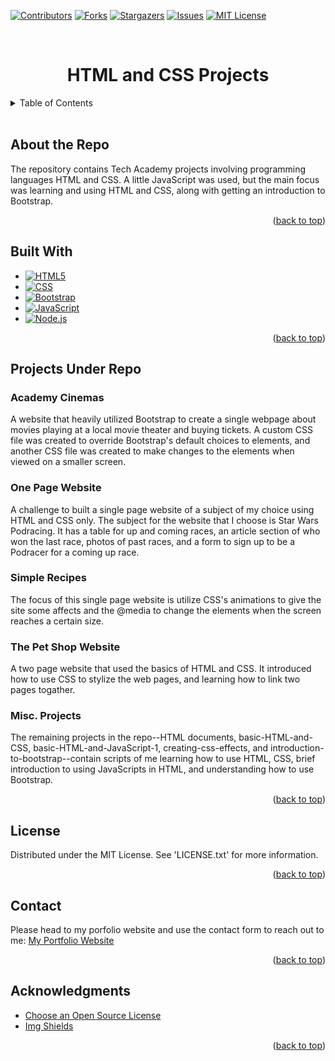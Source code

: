 <a id="readme-top"></a>


<!-- Project Sheilds -->
[![Contributors][contributors-shield]][contributors-url]
[![Forks][forks-shield]][forks-url]
[![Stargazers][stars-shield]][stars-url]
[![Issues][issues-shield]][issues-url]
[![MIT License][license-shield]][license-url]

<!-- Project Title -->
<br>
<div>
    <h1 style="text-align:center">HTML and CSS Projects</h1>
</div>

<!-- Table of Contents -->
<details>
    <summary>Table of Contents</summary>
    <ol>
        <li><a href="#about-the-repo">About the Repo</a></li>
        <li><a href="#built-with">Built With</a></li>
        <li><a href="#projects-under-repo">Projects Under Repo</a></li>
        <ul>
            <li><a href="#academy-cienemas">Academy Cinemas</a></li>
            <li><a href="#one-page-website">One Page Website</a></li>
            <li><a href="#simple-recipes">Simple Recipes</a></li>
            <li><a href="#the-pet-shop-website">The Pet Shop Website</a></li>
            <li><a href="#misc-projects">Misc. Projects</a></li>
        </ul>
        <li><a href="#license">License</a></li>
        <li><a href="#contact">Contact</a></li>
        <li><a href="#acknowledgements">Acknowledgements</a></li>
    </ol>
</details>
<br>

<!-- About the Repo -->
## About the Repo
The repository contains Tech Academy projects involving programming languages HTML and CSS. A little JavaScript was used, but
the main focus was learning and using HTML and CSS, along with getting an introduction to Bootstrap.

<p align="right">(<a href="#readme-top">back to top</a>)</p>

<!-- Built With -->
## Built With
* [![HTML5][html-shield]][html-url]
* [![CSS][css-shield]][css-url]
* [![Bootstrap][bootstrap-shield]][bootstrap-url]
* [![JavaScript][javascript-shield]][javascript-url]
* [![Node.js][nodejs-shield]][nodejs-url]

<p align="right">(<a href="#readme-top">back to top</a>)</p>

<!-- Projects under repo -->
## Projects Under Repo
### Academy Cinemas
A website that heavily utilized Bootstrap to create a single webpage about movies playing at a local movie theater and buying tickets.
A custom CSS file was created to override Bootstrap's default choices to elements, and another CSS file was created to make changes to
the elements when viewed on a smaller screen.

### One Page Website
A challenge to built a single page website of a subject of my choice using HTML and CSS only. The subject for the website that I choose
is Star Wars Podracing. It has a table for up and coming races, an article section of who won the last race, photos of past races, and a form to sign up to be a Podracer for a coming up race.

### Simple Recipes
The focus of this single page website is utilize CSS's animations to give the site some affects and the @media to change the elements when
the screen reaches a certain size.

### The Pet Shop Website
A two page website that used the basics of HTML and CSS. It introduced how to use CSS to stylize the web pages, and learning how to link
two pages togather. 

### Misc. Projects
The remaining projects in the repo--HTML documents, basic-HTML-and-CSS, basic-HTML-and-JavaScript-1, creating-css-effects, and introduction-to-bootstrap--contain scripts of me learning how to use HTML, CSS, brief introduction to using JavaScripts in HTML, and
understanding how to use Bootstrap.

<p align="right">(<a href="#readme-top">back to top</a>)</p>

<!-- License -->
## License
Distributed under the MIT License. See 'LICENSE.txt' for more information.

<p align="right">(<a href="#readme-top">back to top</a>)</p>

<!-- Conact -->
## Contact
Please head to my porfolio website and use the contact form to reach out to me:
[My Portfolio Website][portfolio-url]

<p align="right">(<a href="#readme-top">back to top</a>)</p>

<!-- ACKNOWLEDGMENTS -->
## Acknowledgments

* [Choose an Open Source License](https://choosealicense.com)
* [Img Shields](https://shields.io)

<p align="right">(<a href="#readme-top">back to top</a>)</p>

<!-- Markdown Links & Images -->
[contributors-shield]: https://img.shields.io/github/contributors/ColorlessSaber/HTML-AND-CSS-PROJECTS.svg?style=for-the-badge
[contributors-url]: https://github.com/ColorlessSaber/HTML-AND-CSS-PROJECTS/graphs/contributors
[forks-shield]: https://img.shields.io/github/forks/ColorlessSaber/HTML-AND-CSS-PROJECTS.svg?style=for-the-badge
[forks-url]: https://github.com/ColorlessSaber/HTML-AND-CSS-PROJECTS/network/members
[stars-shield]: https://img.shields.io/github/stars/ColorlessSaber/HTML-AND-CSS-PROJECTS.svg?style=for-the-badge
[stars-url]: https://github.com/ColorlessSaber/HTML-AND-CSS-PROJECTS/stargazers
[issues-shield]: https://img.shields.io/github/issues/ColorlessSaber/HTML-AND-CSS-PROJECTS.svg?style=for-the-badge
[issues-url]: https://github.com/ColorlessSaber/HTML-AND-CSS-PROJECTS/issues
[license-shield]: https://img.shields.io/github/license/ColorlessSaber/HTML-AND-CSS-PROJECTS.svg?style=for-the-badge
[license-url]: https://github.com/ColorlessSaber/HTML-AND-CSS-PROJECTS/blob/main/LICENSE

[javascript-shield]: https://img.shields.io/badge/JavaScript-F7DF1E?style=for-the-badge&logo=javascript&logoColor=black
[javascript-url]: https://developer.mozilla.org/en-US/docs/Web/JavaScript
[nodejs-shield]: https://img.shields.io/badge/Node.js-5FA04E?style=for-the-badge&logo=nodedotjs&logoColor=white
[nodejs-url]: https://nodejs.org/en
[css-shield]: https://img.shields.io/badge/CSS-663399?style=for-the-badge&logo=css&logoColor=white
[css-url]: https://www.w3.org/Style/CSS/Overview.en.html
[html-shield]: https://img.shields.io/badge/HTML5-E34F26?style=for-the-badge&logo=html5&logoColor=white
[html-url]: https://html.spec.whatwg.org/multipage/
[bootstrap-shield]: https://img.shields.io/badge/Bootstrap-563D7C?style=for-the-badge&logo=bootstrap&logoColor=white
[bootstrap-url]: https://getbootstrap.com

[portfolio-url]: https://colorlesssaber.github.io/